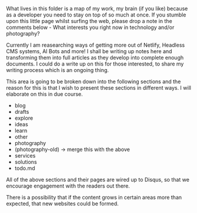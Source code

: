 What lives in this folder is a map of my work, my brain (if you like) because as a developer you need to stay on top of so much at once. If you stumble upon this little page whilst surfing the web, please drop a note in the comments below - What interests you right now in technology and/or photography? 

Currently I am reasearching ways of getting more out of Netlify, Headless CMS systems, AI Bots and more! I shall be writing up notes here and transforming them into full articles as they develop into complete enough documents. I could do a write up on this for those interested, to share my writing process which is an ongoing thing.

This area is going to be broken down into the following sections and the reason for this is that I wish to present these sections in different ways. I will elaborate on this in due course.

* blog
* drafts
* explore
* ideas
* learn
* other
* photography
* (photography-old) -> merge this with the above
* services
* solutions
* todo.md

All of the above sections and their pages are wired up to Disqus, so that we encourage engagement with the readers out there.

There is a possibility that if the content grows in certain areas more than expected, that new websites could be formed.